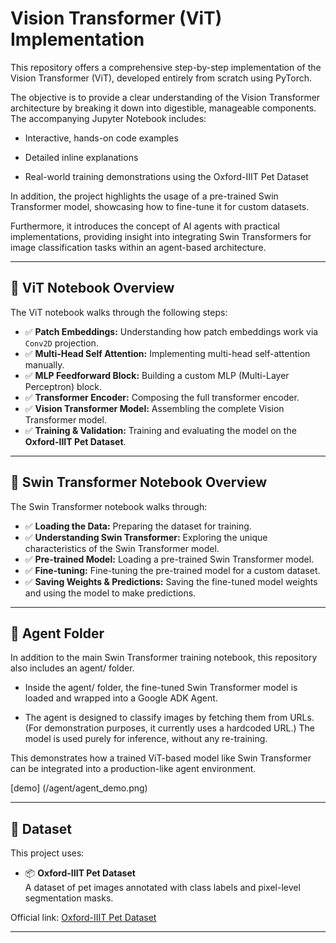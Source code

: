 # Vision Transformer (ViT) Implementation

This repository offers a comprehensive step-by-step implementation of the Vision Transformer (ViT), developed entirely from scratch using PyTorch.

The objective is to provide a clear understanding of the Vision Transformer architecture by breaking it down into digestible, manageable components. The accompanying Jupyter Notebook includes:

- Interactive, hands-on code examples

- Detailed inline explanations

- Real-world training demonstrations using the Oxford-IIIT Pet Dataset

In addition, the project highlights the usage of a pre-trained Swin Transformer model, showcasing how to fine-tune it for custom datasets.

Furthermore, it introduces the concept of AI agents with practical implementations, providing insight into integrating Swin Transformers for image classification tasks within an agent-based architecture.

---

## 📘 ViT Notebook Overview

The ViT notebook walks through the following steps:
- ✅ **Patch Embeddings:** Understanding how patch embeddings work via `Conv2D` projection.
- ✅ **Multi-Head Self Attention:** Implementing multi-head self-attention manually.
- ✅ **MLP Feedforward Block:** Building a custom MLP (Multi-Layer Perceptron) block.
- ✅ **Transformer Encoder:** Composing the full transformer encoder.
- ✅ **Vision Transformer Model:** Assembling the complete Vision Transformer model.
- ✅ **Training & Validation:** Training and evaluating the model on the **Oxford-IIIT Pet Dataset**.

---

## 📘 Swin Transformer Notebook Overview

The Swin Transformer notebook walks through:
- ✅ **Loading the Data:** Preparing the dataset for training.
- ✅ **Understanding Swin Transformer:** Exploring the unique characteristics of the Swin Transformer model.
- ✅ **Pre-trained Model:** Loading a pre-trained Swin Transformer model.
- ✅ **Fine-tuning:** Fine-tuning the pre-trained model for a custom dataset.
- ✅ **Saving Weights & Predictions:** Saving the fine-tuned model weights and using the model to make predictions.

---
##  🤖 Agent Folder

In addition to the main Swin Transformer training notebook, this repository also includes an agent/ folder.

- Inside the agent/ folder, the fine-tuned Swin Transformer model is loaded and wrapped into a Google ADK Agent.

- The agent is designed to classify images by fetching them from URLs. (For demonstration purposes, it currently uses a hardcoded URL.) The model is used purely for inference, without any re-training.

This demonstrates how a trained ViT-based model like Swin Transformer can be integrated into a production-like agent environment.

[demo] (/agent/agent_demo.png)

-----
## 💾 Dataset

This project uses:
- 📦 **Oxford-IIIT Pet Dataset**  
A dataset of pet images annotated with class labels and pixel-level segmentation masks.

Official link: [Oxford-IIIT Pet Dataset](https://www.robots.ox.ac.uk/~vgg/data/pets/)

---
